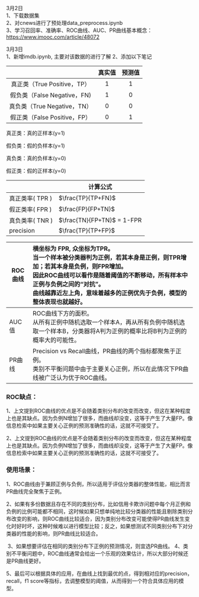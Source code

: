 3月2日<br>
  1、下载数据集<br>
  2、对cnews进行了预处理data_preprocess.ipynb<br>
  3、学习召回率、准确率、ROC曲线、AUC、PR曲线基本概念：https://www.imooc.com/article/48072 <br>

3月3日<br>
  1、新增imdb.ipynb, 主要对该数据的进行了解
  2、添加以下笔记


|                              | 真实值 | 预测值 |
| :--------------------------: | :----: | :----: |
| 真正类（True Positive，TP）  |   1    |   1    |
| 假负类（False Negative，FN)  |   1    |   0    |
| 真负类（True Negative，TN）  |   0    |   0    |
| 假正类（False Positive，FP） |   0    |   1    |

真正类：真的正样本(y=1)

假负类：假的负样本(y=1)

真负类：真的负样本(y=0)

假正类：假的正样本(y=0)



|                 | 计算公式                      |
| --------------- | ----------------------------- |
| 真正类率( TPR ) | $\frac{TP}{TP+FN}$            |
| 假正类率( FPR ) | $\frac{FP}{FP+TN}$            |
| 真负类率( TNR ) | $\frac{TN}{FP+TN}$   =  1-FPR |
| precision       | $\frac{TP}{TP+FP}$            |



| ROC曲线 | 横坐标为 FPR, 众坐标为TPR。<br />当一个样本被分类器判为正例，若其本身是正例，则TPR增加；若其本身是负例，则FPR增加。<br />因此ROC曲线可以看作是随着阈值的不断移动，所有样本中正例与负例之间的“对抗”。<br />曲线越靠近左上角，意味着越多的正例优先于负例，模型的整体表现也就越好。 |
| ------- | :----------------------------------------------------------- |
| AUC值   | ROC曲线下方的面积。<br />从所有正例中随机选取一个样本A，再从所有负例中随机选取一个样本B，分类器将A判为正例的概率比将B判为正例的概率大的可能性。 |
| PR曲线  | Precision vs Recall曲线，PR曲线的两个指标都聚焦于正例。<br />类别不平衡问题中由于主要关心正例，所以在此情况下PR曲线被广泛认为优于ROC曲线。 |

### ROC缺点：

​	1、上文提到ROC曲线的优点是不会随着类别分布的改变而改变，但这在某种程度上也是其缺点。因为负例N增加了很多，而曲线却没变，这等于产生了大量FP。像信息检索中如果主要关心正例的预测准确性的话，这就不可接受了。

​	2、上文提到ROC曲线的优点是不会随着类别分布的改变而改变，但这在某种程度上也是其缺点。因为负例N增加了很多，而曲线却没变，这等于产生了大量FP。像信息检索中如果主要关心正例的预测准确性的话，这就不可接受了。





### 使用场景：

​	1、ROC曲线由于兼顾正例与负例，所以适用于评估分类器的整体性能，相比而言PR曲线完全聚焦于正例。

​	2、如果有多份数据且存在不同的类别分布，比如信用卡欺诈问题中每个月正例和负例的比例可能都不相同，这时候如果只想单纯地比较分类器的性能且剔除类别分布改变的影响，则ROC曲线比较适合，因为类别分布改变可能使得PR曲线发生变化时好时坏，这种时候难以进行模型比较；反之，如果想测试不同类别分布下对分类器的性能的影响，则PR曲线比较适合。

​	3、如果想要评估在相同的类别分布下正例的预测情况，则宜选PR曲线。
​	4、类别不平衡问题中，ROC曲线通常会给出一个乐观的效果估计，所以大部分时候还是PR曲线更好。

​	5、最后可以根据具体的应用，在曲线上找到最优的点，得到相对应的precision，recall，f1 score等指标，去调整模型的阈值，从而得到一个符合具体应用的模型。

